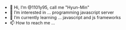 - 👋 Hi, I’m @1101y95, call me "Hyun-Min"
- 👀 I’m interested in ... programming javascript server
- 🌱 I’m currently learning ... javascript and js frameworks
- 📫 How to reach me ... 

<!---
1101y95/1101y95 is a ✨ special ✨ repository because its `README.md` (this file) appears on your GitHub profile.
You can click the Preview link to take a look at your changes.
--->
